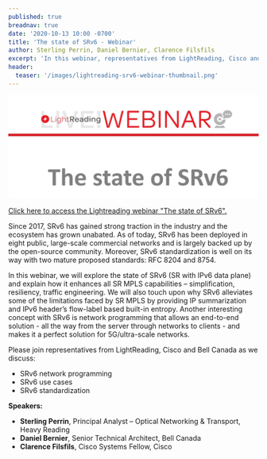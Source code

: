```yaml
---
published: true
breadnav: true
date: '2020-10-13 10:00 -0700'
title: 'The state of SRv6 - Webinar'
author: Sterling Perrin, Daniel Bernier, Clarence Filsfils
excerpt: 'In this webinar, representatives from LightReading, Cisco and Bell Canada explore the state of SRv6 (SR with IPv6 data plane) and explain how it enhances all SR MPLS capabilities – simplification, resiliency, traffic engineering.'
header:
  teaser: '/images/lightreading-srv6-webinar-thumbnail.png'
---    
```


[<img src="/images/lightreading-srv6-webinar.png"/>](https://www.lightreading.com/webinar.asp?webinar_id=1709)

[Click here to access the Lightreading webinar "The state of SRv6".](https://www.lightreading.com/webinar.asp?webinar_id=1709)

Since 2017, SRv6 has gained strong traction in the industry and the ecosystem has grown unabated. As of today, SRv6 has been deployed in eight public, large-scale commercial networks and is largely backed up by the open-source community. Moreover, SRv6 standardization is well on its way with two mature proposed standards: RFC 8204 and 8754.

In this webinar, we will explore the state of SRv6 (SR with IPv6 data plane) and explain how it enhances all SR MPLS capabilities – simplification, resiliency, traffic engineering. We will also touch upon why SRv6 alleviates some of the limitations faced by SR MPLS by providing IP summarization and IPv6 header’s flow-label based built-in entropy. Another interesting concept with SRv6 is network programming that allows an end-to-end solution - all the way from the server through networks to clients - and makes it a perfect solution for 5G/ultra-scale networks.

Please join representatives from LightReading, Cisco and Bell Canada as we discuss:

* SRv6 network programming
* SRv6 use cases
* SRv6 standardization

**Speakers:**

* **Sterling Perrin**, Principal Analyst – Optical Networking & Transport, Heavy Reading
* **Daniel Bernier**, Senior Technical Architect, Bell Canada
* **Clarence Filsfils**, Cisco Systems Fellow, Cisco


